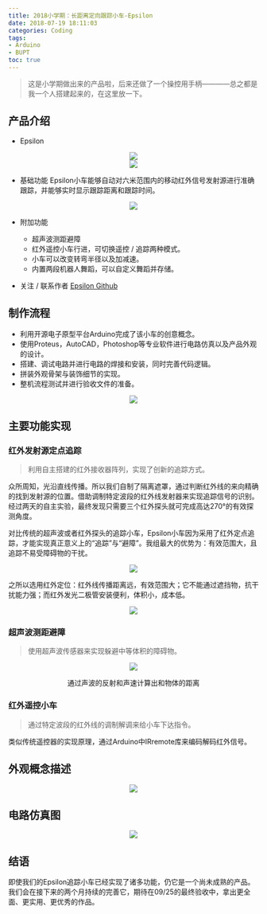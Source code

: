 ```yaml
---
title: 2018小学期：长距离定向跟踪小车-Epsilon
date: 2018-07-19 18:11:03
categories: Coding
tags:
- Arduino
- BUPT
toc: true
---
```


> 这是小学期做出来的产品啦，后来还做了一个操控用手柄————总之都是我一个人搭建起来的，在这里放一下。

<!--more-->

## 产品介绍

* Epsilon
  
<div align="center"><img src="https://raw.githubusercontent.com/zolars/typora-user-images/master/Epsilon%20(2).png"/></div>
  
<div align="center"><img src="https://raw.githubusercontent.com/zolars/typora-user-images/master/Epsilon%20(11).jpeg"/></div>
  
* 基础功能
  Epsilon小车能够自动对六米范围内的移动红外信号发射源进行准确跟踪，并能够实时显示跟踪距离和跟踪时间。
  
<div align="center"><img src="https://raw.githubusercontent.com/zolars/typora-user-images/master/Epsilon%20(3).jpeg"/></div>
  
* 附加功能
  - 超声波测距避障
  - 红外遥控小车行进，可切换遥控 / 追踪两种模式。
  - 小车可以改变转弯半径以及加减速。
  - 内置两段机器人舞蹈，可以自定义舞蹈并存储。

* 关注 / 联系作者
  [Epsilon Github](https://github.com/zolars/Epsilon)


## 制作流程
* 利用开源电子原型平台Arduino完成了该小车的创意概念。
* 使用Proteus，AutoCAD，Photoshop等专业软件进行电路仿真以及产品外观的设计。
* 搭建、调试电路并进行电路的焊接和安装，同时完善代码逻辑。
* 拼装外观骨架与装饰细节的实现。
* 整机流程测试并进行验收文件的准备。

<div align="center"><img src="https://raw.githubusercontent.com/zolars/typora-user-images/master/Epsilon%20(1).png"/></div>

## 主要功能实现

### 红外发射源定点追踪

> 利用自主搭建的红外接收器阵列，实现了创新的追踪方式。

众所周知，光沿直线传播。所以我们自制了隔离遮罩，通过判断红外线的来向精确的找到发射源的位置。借助调制特定波段的红外线发射器来实现追踪信号的识别。经过两天的自主实验，最终发现只需要三个红外探头就可完成高达270°的有效探测角度。

对比传统的超声波或者红外探头的追踪小车，Epsilon小车因为采用了红外定点追踪，才能实现真正意义上的“追踪”与“避障”。我组最大的优势为：有效范围大，且追踪不易受障碍物的干扰。

<div align="center"><img src="https://raw.githubusercontent.com/zolars/typora-user-images/master/Epsilon%20(3).png"/></div>

之所以选用红外定位：红外线传播距离远，有效范围大；它不能通过遮挡物，抗干扰能力强；而红外发光二极管安装便利，体积小，成本低。

<div align="center"><img src="https://raw.githubusercontent.com/zolars/typora-user-images/master/Epsilon%20(4).png"/></div>

### 超声波测距避障

> 使用超声波传感器来实现躲避中等体积的障碍物。

<div align="center"><img src="https://raw.githubusercontent.com/zolars/typora-user-images/master/Epsilon%20(5).png"/></div>

<p align="center">通过声波的反射和声速计算出和物体的距离</p>

### 红外遥控小车

> 通过特定波段的红外线的调制解调来给小车下达指令。

类似传统遥控器的实现原理，通过Arduino中IRremote库来编码解码红外信号。

## 外观概念描述

<div align="center"><img src="https://raw.githubusercontent.com/zolars/typora-user-images/master/Epsilon%20(6).png"/></div>

## 电路仿真图

<div align="center"><img src="https://raw.githubusercontent.com/zolars/typora-user-images/master/Epsilon%20(7).png"/></div>

## 结语

即使我们的Epsilon追踪小车已经实现了诸多功能，仍它是一个尚未成熟的产品。我们会在接下来的两个月持续的完善它，期待在09/25的最终验收中，拿出更全面、更实用、更优秀的作品。